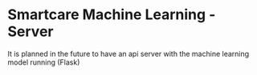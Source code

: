 # Smartcare Machine Learning - Server
It is planned in the future to have an api server with the machine learning model running (Flask)
